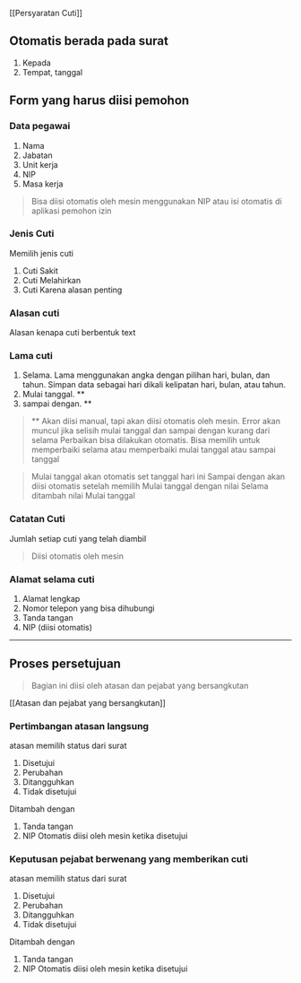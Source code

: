 [[Persyaratan Cuti]]

## Otomatis berada pada surat
1. Kepada
2. Tempat, tanggal

## Form yang harus diisi pemohon
### Data pegawai
1. Nama
2. Jabatan
3. Unit kerja
4. NIP
5. Masa kerja

> Bisa diisi otomatis oleh mesin menggunakan NIP atau isi otomatis di aplikasi pemohon izin

### Jenis Cuti
Memilih jenis cuti
1. Cuti Sakit
2. Cuti Melahirkan
3. Cuti Karena alasan penting

### Alasan cuti
Alasan kenapa cuti berbentuk text

### Lama cuti
1. Selama. Lama menggunakan angka dengan pilihan hari, bulan, dan tahun. Simpan data sebagai hari dikali kelipatan hari, bulan, atau tahun.
2. Mulai tanggal. **
3. sampai dengan. **

> ** Akan diisi manual, tapi akan diisi otomatis oleh mesin.
> Error akan muncul jika selisih mulai tanggal dan sampai dengan kurang dari selama
> Perbaikan bisa dilakukan otomatis. Bisa memilih untuk memperbaiki selama atau memperbaiki mulai tanggal atau sampai tanggal

> Mulai tanggal akan otomatis set tanggal hari ini
> Sampai dengan akan diisi otomatis setelah memilih Mulai tanggal dengan nilai Selama ditambah nilai Mulai tanggal

### Catatan Cuti
Jumlah setiap cuti yang telah diambil

> Diisi otomatis oleh mesin

### Alamat selama cuti
1. Alamat lengkap
2. Nomor telepon  yang bisa dihubungi
3. Tanda tangan
4. NIP (diisi otomatis)

* * * 

## Proses persetujuan

> Bagian ini diisi oleh atasan dan pejabat yang bersangkutan

[[Atasan dan pejabat yang bersangkutan]]

### Pertimbangan atasan langsung
atasan memilih status dari surat
1. Disetujui
2. Perubahan
3. Ditangguhkan
4. Tidak disetujui

Ditambah dengan
1. Tanda tangan
2. NIP
Otomatis diisi oleh mesin ketika disetujui


### Keputusan pejabat berwenang yang memberikan cuti
atasan memilih status dari surat
1. Disetujui
2. Perubahan
3. Ditangguhkan
4. Tidak disetujui

Ditambah dengan
1. Tanda tangan
2. NIP
Otomatis diisi oleh mesin ketika disetujui

